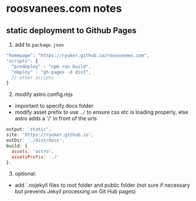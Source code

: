 # roosvanees.com notes


## static deployment to Github Pages
1. add to `package.json`
``` js
"homepage": "https://ryuker.github.io/roosvanees.com",
"scripts": {
  "predeploy" : "npm run build",
  "deploy" : "gh-pages -d dist",
  // other scripts
}
```
2. modify astro.config.mjs
- important to specify docs folder
- modify asset prefix to use `./` to ensure css etc is loading properly, else astro adds a '/' in front of the urls
``` js
output: 'static',
site: 'https://ryuker.github.io',
outDir: './dist/docs',
build: {
  assets: 'astro',
  assetsPrefix: './'
},
```
3. optional: 
- add `.nojekyll files to root folder and public folder (not sure if necessary but prevents Jekyll processing on Git Hub pages)

